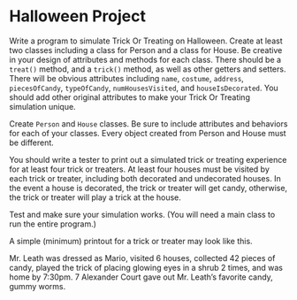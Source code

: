 # Halloween Project

Write a program to simulate Trick Or Treating on Halloween.  Create at least two classes including a class for Person and a class for House.  Be creative in your design of attributes and methods for each class.  There should be a `treat()` method, and a `trick()` method, as well as other getters and setters.  There will be obvious attributes including `name`, `costume`, `address`, `piecesOfCandy`, `typeOfCandy`, `numHousesVisited`, and `houseIsDecorated`.  You should add other original attributes to make your Trick Or Treating simulation unique.

Create `Person` and `House` classes.  Be sure to include attributes and behaviors for each of your classes.  Every object created from Person and House must be different.

You should write a tester to print out a simulated trick or treating experience for at least four trick or treaters.  At least four houses must be visited by each trick or treater, including both decorated and undecorated houses.  In the event a house is decorated, the trick or treater will get candy, otherwise, the trick or treater will play a trick at the house.

Test and make sure your simulation works. (You will need a main class to run the entire program.)

A simple (minimum) printout for a trick or treater may look like this.

Mr. Leath was dressed as Mario, visited 6 houses, collected 42 pieces of candy, played the trick of placing glowing eyes in a shrub 2 times, and was home by 7:30pm. 7 Alexander Court gave out Mr. Leath’s favorite candy, gummy worms.